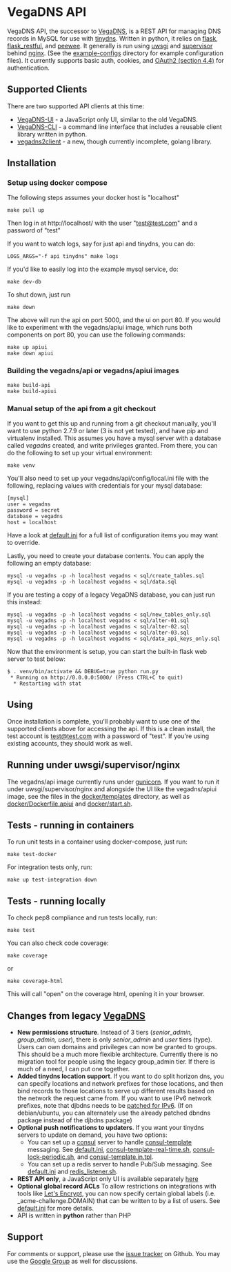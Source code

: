 # VegaDNS API

VegaDNS API, the successor to [VegaDNS](https://github.com/shupp/VegaDNS),  is a REST API for managing DNS records in MySQL for use with [tinydns](http://cr.yp.to/djbdns/blurb/overview.html).  Written in python, it relies on [flask](http://flask.pocoo.org), [flask_restful](https://flask-restful.readthedocs.org/en/0.3.4/), and [peewee](http://peewee.readthedocs.org/en/latest/).  It generally is run using [uwsgi](https://uwsgi-docs.readthedocs.org/en/latest/) and [supervisor](http://supervisord.org) behind [nginx](http://nginx.org).  (See the [example-configs](example-configs) directory for example configuration files).  It currently supports basic auth, cookies, and [OAuth2 (section 4.4)](https://tools.ietf.org/html/rfc6749#section-4.4) for authentication.

## Supported Clients
There are two supported API clients at this time:

* [VegaDNS-UI](https://github.com/shupp/VegaDNS-UI) - a JavaScript only UI, similar to the old VegaDNS.
* [VegaDNS-CLI](https://github.com/shupp/VegaDNS-CLI) - a command line interface that includes a reusable client library written in python.
* [vegadns2client](https://github.com/opendns/vegadns2client) - a new, though currently incomplete, golang library.


## Installation

### Setup using docker compose
The following steps assumes your docker host is "localhost"

    make pull up

Then log in at http://localhost/ with the user "test@test.com" and a password of "test"

If you want to watch logs, say for just api and tinydns, you can do:

    LOGS_ARGS="-f api tinydns" make logs

If you'd like to easily log into the example mysql service, do:

    make dev-db

To shut down, just run

    make down

The above will run the api on port 5000, and the ui on port 80.  If you would like to experiment with the vegadns/apiui image, which runs both components on port 80, you can use the following commands:

    make up apiui
    make down apiui

### Building the vegadns/api or vegadns/apiui images

    make build-api
    make build-apiui

### Manual setup of the api from a git checkout
If you want to get this up and running from a git checkout manually, you'll want to use python 2.7.9 or later (3 is not yet tested), and have pip and virtualenv installed.  This assumes you have a mysql server with a database called _vegadns_ created, and write privileges granted.  From there, you can do the following to set up your virtual environment:

    make venv

You'll also need to set up your vegadns/api/config/local.ini file with the following, replacing values with credentials for your mysql database:

    [mysql]
    user = vegadns
    password = secret
    database = vegadns
    host = localhost

Have a look at [default.ini](vegadns/api/config/default.ini) for a full list of configuration items you may want to override.

Lastly, you need to create your database contents.  You can apply the following an empty database:

    mysql -u vegadns -p -h localhost vegadns < sql/create_tables.sql
    mysql -u vegadns -p -h localhost vegadns < sql/data.sql

If you are testing a copy of a legacy VegaDNS database, you can just run this instead:

    mysql -u vegadns -p -h localhost vegadns < sql/new_tables_only.sql
    mysql -u vegadns -p -h localhost vegadns < sql/alter-01.sql
    mysql -u vegadns -p -h localhost vegadns < sql/alter-02.sql
    mysql -u vegadns -p -h localhost vegadns < sql/alter-03.sql
    mysql -u vegadns -p -h localhost vegadns < sql/data_api_keys_only.sql

Now that the environment is setup, you can start the built-in flask web server to test below:

    $ . venv/bin/activate && DEBUG=true python run.py
     * Running on http://0.0.0.0:5000/ (Press CTRL+C to quit)
      * Restarting with stat

## Using
Once installation is complete, you'll probably want to use one of the supported clients above for accessing the api.  If this is a clean install, the test account is test@test.com with a password of "test".  If you're using existing accounts, they should work as well.

## Running under uwsgi/supervisor/nginx
The vegadns/api image currently runs under [gunicorn](http://gunicorn.org).  If you want to run
it under uwsgi/supervisor/nginx and alongside the UI like the vegadns/apiui image, see the files in the
[docker/templates](docker/templates) directory, as well as [docker/Dockerfile.apiui](docker/Dockerfile.apiui) and [docker/start.sh](docker/start.sh).

## Tests - running in containers
To run unit tests in a container using docker-compose, just run:

    make test-docker

For integration tests only, run:

    make up test-integration down

## Tests - running locally
To check pep8 compliance and run tests locally, run:

    make test

You can also check code coverage:

    make coverage

or

    make coverage-html

This will call "open" on the coverage html, opening it in your browser.

## Changes from legacy [VegaDNS](http://github.com/shupp/VegaDNS)

* **New permissions structure**.  Instead of 3 tiers (_senior_admin, group_admin, user_), there is only _senior_admin_ and _user_ tiers (type).  Users can own domains and privileges can now be granted to groups.  This should be a much more flexible architecture.  Currently there is no migration tool for people using the legacy group_admin tier.  If there is much of a need, I can put one together.
* **Added tinydns location support**.  If you want to do split horizon dns, you can specify locations and network prefixes for those locations, and then bind records to those locations to serve up different results based on the network the request came from.  If you want to use IPv6 network prefixes, note that djbdns needs to be [patched for IPv6](http://www.fefe.de/dns/).  (If on debian/ubuntu, you can alternately use the already patched dbndns package instead of the djbdns package)
* **Optional push notifications to updaters**.  If you want your tinydns servers to update on demand, you have two options:
  * You can set up a [consul](https://www.consul.io) server to handle [consul-template](https://github.com/hashicorp/consul-template) messaging.  See [default.ini](vegadns/api/config/default.ini), [consul-template-real-time.sh](https://github.com/shupp/VegaDNS-UpdateClient/blob/master/consul-template-real-time.sh), [consul-lock-periodic.sh](https://github.com/shupp/VegaDNS-UpdateClient/blob/master/consul-lock-periodic.sh), and [consul-template.in.tpl](https://github.com/shupp/VegaDNS-UpdateClient/blob/master/consul-template.in.tpl).
  * You can set up a redis server to handle Pub/Sub messaging.  See [default.ini](vegadns/api/config/default.ini) and [redis_listener.sh](https://github.com/shupp/VegaDNS-UpdateClient/blob/master/redis_listener.sh).
* **REST API only**, a JavaScript only UI is available separately [here](https://github.com/shupp/VegaDNS-UI)
* **Optional global record ACLs** To allow restrictions on integrations with tools like [Let's Encrypt](https://letsencrypt.org), you can now specify certain global labels (i.e. _acme-challenge.DOMAIN) that can be written to by a list of users.  See [default.ini](vegadns/api/config/default.ini) for more details.
* API is written in **python** rather than PHP

## Support
For comments or support, please use the [issue tracker](https://github.com/shupp/VegaDNS-API/issues) on Github.  You may use the [Google Group](https://groups.google.com/forum/#!forum/vegadns) as well for discussions.
